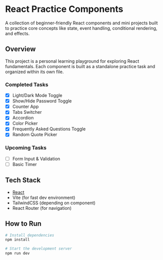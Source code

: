 # React Practice Components

A collection of beginner-friendly React components and mini projects built to practice core concepts like state, event handling, conditional rendering, and effects.

##  Overview

This project is a personal learning playground for exploring React fundamentals. Each component is built as a standalone practice task and organized within its own file.

### Completed Tasks

- [x] Light/Dark Mode Toggle
- [x] Show/Hide Password Toggle
- [x] Counter App
- [x] Tabs Switcher
- [x] Accordion
- [x] Color Picker
- [x] Frequently Asked Questions Toggle
- [x] Random Quote Picker

### Upcoming Tasks
- [ ] Form Input & Validation
- [ ] Basic Timer

## Tech Stack

- [React](https://reactjs.org/)
- Vite (for fast dev environment)
- TailwindCSS (depending on component)
- React Router (for navigation)

## How to Run

```bash
# Install dependencies
npm install

# Start the development server
npm run dev
